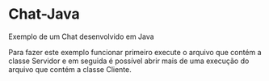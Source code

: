 # Chat-Java
Exemplo de um Chat desenvolvido em Java

Para fazer este exemplo funcionar primeiro execute o arquivo que contém a classe Servidor e em seguida é possível abrir mais de uma execução do arquivo que contém a classe Cliente.
